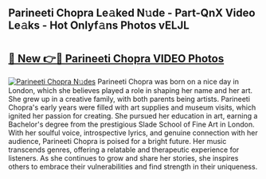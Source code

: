 ## Parineeti Chopra Le𝚊ked N𝚞de - Part-QnX Video Le𝚊ks - Hot Onlyf𝚊ns Photos vELJL

# <h2><a href="http://ac48068.deff.icu/?id=Parineeti+Chopra">🔗 New 👉🔴 Parineeti Chopra VIDEO Photos</a></h2>

[![Parineeti Chopra N𝚞des](https://i.imgur.com/rIISA9y.gif)](http://ac48068.deff.icu/?id=Parineeti+Chopra)
Parineeti Chopra was born on a nice day in London, which she believes played a role in shaping her name and her art. She grew up in a creative family, with both parents being artists. Parineeti Chopra's early years were filled with art supplies and museum visits, which ignited her passion for creating. She pursued her education in art, earning a Bachelor's degree from the prestigious Slade School of Fine Art in London. With her soulful voice, introspective lyrics, and genuine connection with her audience, Parineeti Chopra is poised for a bright future. Her music transcends genres, offering a relatable and therapeutic experience for listeners. As she continues to grow and share her stories, she inspires others to embrace their vulnerabilities and find strength in their uniqueness.
